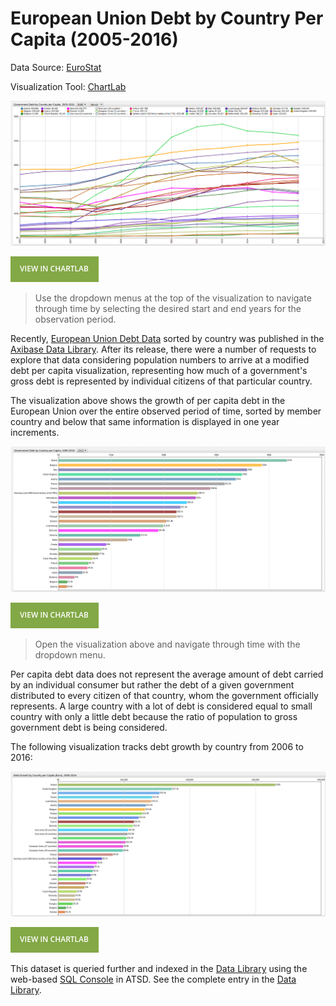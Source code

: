 # European Union Debt by Country Per Capita (2005-2016)

Data Source: [EuroStat](http://ec.europa.eu/eurostat)

Visualization Tool: [ChartLab](https://apps.axibase.com/chartlab)

![](./images/eudpc-003.png)

[![View in ChartLab](./images/button.png)](https://apps.axibase.com/chartlab/e92a4f6c/10/#fullscreen)

> Use the dropdown menus at the top of the visualization to navigate through time by selecting the desired start and end
years for the observation period.

Recently, [European Union Debt Data](../../research/data-lib/eu-debt/README.md) sorted by country was published
in the [Axibase Data Library](https://axibase.com/blog/data-library/). After its release, there were a number of requests to explore
that data considering population numbers to arrive at a modified debt per capita visualization, representing how much of a
government's gross debt is represented by individual citizens of that particular country.

The visualization above shows the growth of per capita debt in the European Union over the entire observed period of time,
sorted by member country and below that same information is displayed in one year increments.

![](./images/eudpc-002.png)

[![View in ChartLab](./images/button.png)](https://apps.axibase.com/chartlab/d38e750e/#fullscreen)

> Open the visualization above and navigate through time with the dropdown menu.

Per capita debt data does not represent the average amount of debt carried by an individual consumer but rather the debt of
a given government distributed to every citizen of that country, whom the government officially represents. A large country
with a lot of debt is considered equal to small country with only a little debt because the ratio of population
to gross government debt is being considered.

The following visualization tracks debt growth by country from 2006 to 2016:

![](./images/eudpc-013.png)

[![View in ChartLab](./images/button.png)](https://apps.axibase.com/chartlab/d38e750e/#fullscreen)

This dataset is queried further and indexed in the [Data Library](https://axibase.com/blog/data-library/) using the web-based [SQL Console](https://axibase.com/docs/atsd/sql/) in ATSD.
See the complete entry in the [Data Library](../../research/data-lib/eu-debt-per-capita/README.md).